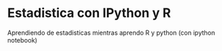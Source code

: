 Estadistica con IPython y R
===========================

Aprendiendo de estadisticas mientras aprendo R y python (con ipython notebook)

